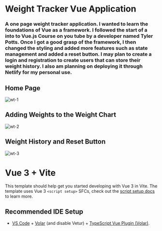 # Weight Tracker Vue Application

### A one page weight tracker application.  I wanted to learn the foundations of Vue as a framework. I followed the start of a into to Vue.js Course on you tube by a developer named Tyler Potts. Once I got a good grasp of the framework, I then changed the styling and added more features such as state management and added a reset button. I may plan to create a login and registration to create users that can store their weight history. I also am planning on deploying it through Netlify for my personal use.

## Home Page
![wt-1](https://github.com/MikeSanDev/Vue-weight-tracker/assets/96930354/38d4a430-a6aa-4dc0-8229-ed640f407686)

## Adding Weights to the Weight Chart
![wt-2](https://github.com/MikeSanDev/Vue-weight-tracker/assets/96930354/0419b7e1-2151-4d45-bb91-ae20234dfc94)

## Weight History and Reset Button
![wt-3](https://github.com/MikeSanDev/Vue-weight-tracker/assets/96930354/5a70d721-71cc-442e-b26f-6c34580103da)


# Vue 3 + Vite

This template should help get you started developing with Vue 3 in Vite. The template uses Vue 3 `<script setup>` SFCs, check out the [script setup docs](https://v3.vuejs.org/api/sfc-script-setup.html#sfc-script-setup) to learn more.

## Recommended IDE Setup

- [VS Code](https://code.visualstudio.com/) + [Volar](https://marketplace.visualstudio.com/items?itemName=Vue.volar) (and disable Vetur) + [TypeScript Vue Plugin (Volar)](https://marketplace.visualstudio.com/items?itemName=Vue.vscode-typescript-vue-plugin).
